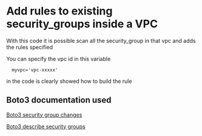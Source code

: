 # Add rules to existing security_groups inside a VPC
With this code it is possible scan all the security_group in that vpc and adds the rules specified

You can specify the vpc id in this variable  

``` 
  myvpc='vpc-xxxxx'
```

in the code is clearly showed how to build the rule

## Boto3 documentation used

[Boto3 security group changes](http://boto3.readthedocs.io/en/latest/reference/services/ec2.html#securitygroup)

[Boto3 describe security groups](https://boto3.readthedocs.io/en/latest/reference/services/ec2.html#EC2.Client.describe_security_groups)
